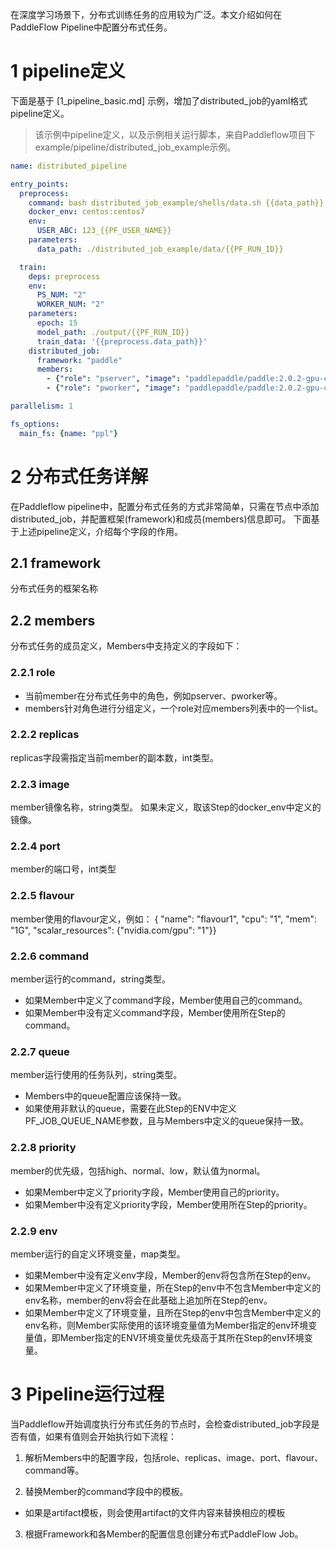 在深度学习场景下，分布式训练任务的应用较为广泛。本文介绍如何在PaddleFlow Pipeline中配置分布式任务。
# 1 pipeline定义
下面是基于 [1_pipeline_basic.md] 示例，增加了distributed_job的yaml格式pipeline定义。
> 该示例中pipeline定义，以及示例相关运行脚本，来自Paddleflow项目下example/pipeline/distributed_job_example示例。


```yaml
name: distributed_pipeline

entry_points:
  preprocess:
    command: bash distributed_job_example/shells/data.sh {{data_path}}
    docker_env: centos:centos7
    env:
      USER_ABC: 123_{{PF_USER_NAME}}
    parameters:
      data_path: ./distributed_job_example/data/{{PF_RUN_ID}}

  train:
    deps: preprocess
    env:
      PS_NUM: "2"
      WORKER_NUM: "2"
    parameters:
      epoch: 15
      model_path: ./output/{{PF_RUN_ID}}
      train_data: '{{preprocess.data_path}}'
    distributed_job:
      framework: "paddle"
      members:
        - {"role": "pserver", "image": "paddlepaddle/paddle:2.0.2-gpu-cuda10.1-cudnn7", "command": "sleep 30; echo ps {{epoch}} {{train_data}} {{model_path}}", "replicas": 2, "flavour": { "name": "flavour1" } }
        - {"role": "pworker", "image": "paddlepaddle/paddle:2.0.2-gpu-cuda10.1-cudnn7", "command": "sleep 30; echo worker {{epoch}} {{train_data}} {{model_path}}", "replicas": 2, "flavour": { "name": "flavour1" } }

parallelism: 1

fs_options:
  main_fs: {name: "ppl"}
```

# 2 分布式任务详解
在Paddleflow pipeline中，配置分布式任务的方式非常简单，只需在节点中添加distributed_job，并配置框架(framework)和成员(members)信息即可。
下面基于上述pipeline定义，介绍每个字段的作用。

## 2.1 framework
分布式任务的框架名称

## 2.2 members
分布式任务的成员定义，Members中支持定义的字段如下：

### 2.2.1 role
- 当前member在分布式任务中的角色，例如pserver、pworker等。
- members针对角色进行分组定义，一个role对应members列表中的一个list。

### 2.2.2 replicas
replicas字段需指定当前member的副本数，int类型。

### 2.2.3 image 
member镜像名称，string类型。
如果未定义，取该Step的docker_env中定义的镜像。

### 2.2.4 port 
member的端口号，int类型

### 2.2.5 flavour
member使用的flavour定义，例如： { "name": "flavour1", "cpu": "1", "mem": "1G", "scalar_resources": {"nvidia.com/gpu": "1"}}

### 2.2.6 command
member运行的command，string类型。
- 如果Member中定义了command字段，Member使用自己的command。
- 如果Member中没有定义command字段，Member使用所在Step的command。

### 2.2.7 queue
member运行使用的任务队列，string类型。
- Members中的queue配置应该保持一致。
- 如果使用非默认的queue，需要在此Step的ENV中定义PF_JOB_QUEUE_NAME参数，且与Members中定义的queue保持一致。

### 2.2.8 priority
member的优先级，包括high、normal、low，默认值为normal。
- 如果Member中定义了priority字段，Member使用自己的priority。
- 如果Member中没有定义priority字段，Member使用所在Step的priority。

### 2.2.9 env
member运行的自定义环境变量，map类型。
- 如果Member中没有定义env字段，Member的env将包含所在Step的env。
- 如果Member中定义了环境变量，所在Step的env中不包含Member中定义的env名称，member的env将会在此基础上追加所在Step的env。
- 如果Member中定义了环境变量，且所在Step的env中包含Member中定义的env名称，则Member实际使用的该环境变量值为Member指定的env环境变量值，即Member指定的ENV环境变量优先级高于其所在Step的env环境变量。

# 3 Pipeline运行过程
当Paddleflow开始调度执行分布式任务的节点时，会检查distributed_job字段是否有值，如果有值则会开始执行如下流程：

1. 解析Members中的配置字段，包括role、replicas、image、port、flavour、command等。

2. 替换Member的command字段中的模板。
-  如果是artifact模板，则会使用artifact的文件内容来替换相应的模板

3. 根据Framework和各Member的配置信息创建分布式PaddleFlow Job。

